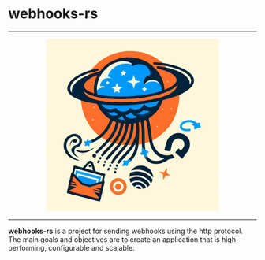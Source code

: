 # webhooks-rs

---

<div align="center">
    <img src="assets/logo.jpeg" width="350">
</div>

---

**webhooks-rs** is a project for sending webhooks using the http protocol. The main goals and objectives are to create an application that is high-performing, configurable and scalable. 